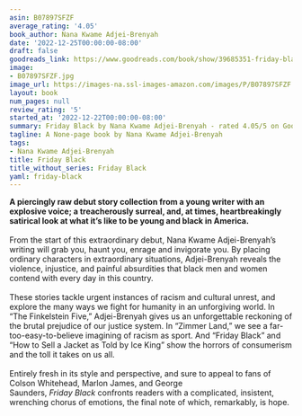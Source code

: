 ```yaml
---
asin: B07897SFZF
average_rating: '4.05'
book_author: Nana Kwame Adjei-Brenyah
date: '2022-12-25T00:00:00-08:00'
draft: false
goodreads_link: https://www.goodreads.com/book/show/39685351-friday-black
image:
- B07897SFZF.jpg
image_url: https://images-na.ssl-images-amazon.com/images/P/B07897SFZF.01._SCLZZZZZZZ.jpg
layout: book
num_pages: null
review_rating: '5'
started_at: '2022-12-22T00:00:00-08:00'
summary: Friday Black by Nana Kwame Adjei-Brenyah - rated 4.05/5 on Goodreads
tagline: A None-page book by Nana Kwame Adjei-Brenyah
tags:
- Nana Kwame Adjei-Brenyah
title: Friday Black
title_without_series: Friday Black
yaml: friday-black
---
```


<b>A piercingly raw debut story collection from a young writer with an explosive voice; a treacherously surreal, and, at times, heartbreakingly satirical look at what it’s like to be young and black in America.</b><br /><br /> From the start of this extraordinary debut, Nana Kwame Adjei-Brenyah’s writing will grab you, haunt you, enrage and invigorate you. By placing ordinary characters in extraordinary situations, Adjei-Brenyah reveals the violence, injustice, and painful absurdities that black men and women contend with every day in this country.<br /><br /> These stories tackle urgent instances of racism and cultural unrest, and explore the many ways we fight for humanity in an unforgiving world. In “The Finkelstein Five,” Adjei-Brenyah gives us an unforgettable reckoning of the brutal prejudice of our justice system. In “Zimmer Land,” we see a far-too-easy-to-believe imagining of racism as sport. And “Friday Black” and “How to Sell a Jacket as Told by Ice King” show the horrors of consumerism and the toll it takes on us all.<br /><br /> Entirely fresh in its style and perspective, and sure to appeal to fans of Colson Whitehead, Marlon James, and George Saunders, <i>Friday Black</i> confronts readers with a complicated, insistent, wrenching chorus of emotions, the final note of which, remarkably, is hope.